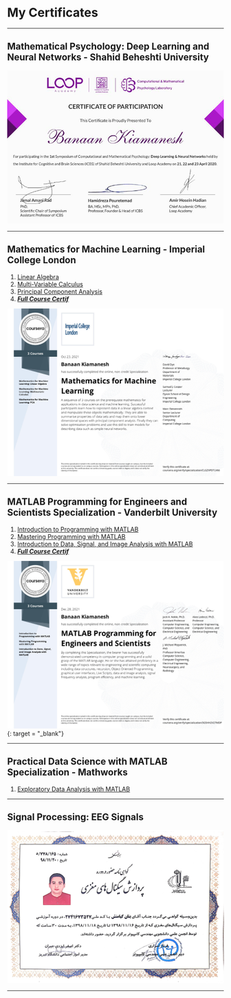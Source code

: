 # My Certificates
___
## Mathematical Psychology: Deep Learning and Neural Networks - Shahid Beheshti University
![](images/LoopAcademy.jpg)
___
## Mathematics for Machine Learning - Imperial College London
1. [Linear Algebra](https://www.coursera.org/verify/BB2NN94SPZJK)
2. [Multi-Variable Calculus](https://www.coursera.org/verify/MS7LAE2FD3G8)
3. [Principal Component Analysis](https://www.coursera.org/verify/923VR6SR9S6M)
4. ***[Full Course Certif](https://www.coursera.org/verify/specialization/CLGZVPDTLV66)***

![](images/MathforMLCertif.jpg)
___
## MATLAB Programming for Engineers and Scientists Specialization - Vanderbilt University
1. [Introduction to Programming with MATLAB](https://www.coursera.org/verify/URCJYST93VND)
2. [Mastering Programming with MATLAB](https://www.coursera.org/verify/Q6MFNN7UYEHP)
3. [Introduction to Data, Signal, and Image Analysis with MATLAB](https://www.coursera.org/verify/FL2UVRR6K4EJ)
4. ***[Full Course Certif](https://www.coursera.org/verify/specialization/3G5HH2V27MDP)***

![](images/MatlabPro.jpg){: target = "_blank"}
___
## Practical Data Science with MATLAB Specialization - Mathworks
1. [Exploratory Data Analysis with MATLAB](https://www.coursera.org/verify/DKRCEU7T847Y)
___
## Signal Processing: EEG Signals
![](images/EEG_Signal_Processing.jpg)
___